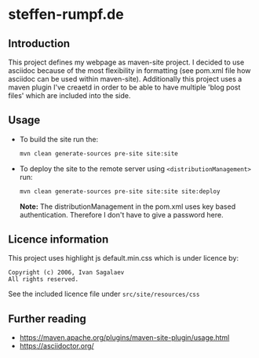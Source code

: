 # steffen-rumpf.de

## Introduction

This project defines my webpage as maven-site project. I decided to use asciidoc because of the most flexibility in formatting (see pom.xml file how asciidoc can be used within maven-site).  Additionally this project uses a maven plugin I've creaetd in order to be able to have multiple 'blog post files' which are included into the side.

## Usage

- To build the site run the:

    ```sh
    mvn clean generate-sources pre-site site:site
    ```

- To deploy the site to the remote server using `<distributionManagement>` run:

    ```sh
    mvn clean generate-sources pre-site site:site site:deploy
    ```
    **Note:** The distributionManagement in the pom.xml uses key based authentication. Therefore I don't have to give a password here.

## Licence information

This project uses highlight js default.min.css which is under licence by:

```text
Copyright (c) 2006, Ivan Sagalaev
All rights reserved.
```

See the included licence file under `src/site/resources/css`

## Further reading

- https://maven.apache.org/plugins/maven-site-plugin/usage.html
- https://asciidoctor.org/